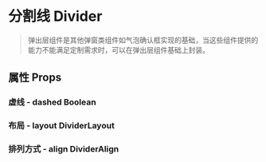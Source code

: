 <!--
 * @Author: Quarter
 * @Date: 2022-01-11 05:45:48
 * @LastEditTime: 2022-02-13 00:55:36
 * @LastEditors: Quarter
 * @Description: 分割线说明文档
 * @FilePath: /t-ui-kit/documents/docs/Divider/README.md
-->
<script setup>
import { ComponentDemo } from "documents/components";
</script>

# 分割线 Divider

> 弹出层组件是其他弹窗类组件如气泡确认框实现的基础，当这些组件提供的能力不能满足定制需求时，可以在弹出层组件基础上封装。

## 属性 Props

### 虚线 - dashed <t-tag theme="primary" variant="light">Boolean</t-tag>

<component-demo url="/documents/docs/Divider/DashedDemo.vue"></component-demo>

### 布局 - layout <t-tag theme="primary" variant="light">DividerLayout</t-tag>

<component-demo url="/documents/docs/Divider/LayoutDemo.vue"></component-demo>

### 排列方式 - align <t-tag theme="primary" variant="light">DividerAlign</t-tag>

<component-demo url="/documents/docs/Divider/AlignDemo.vue"></component-demo>